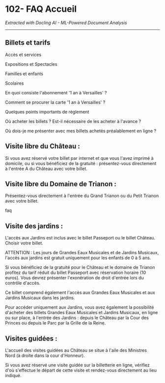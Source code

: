 # 102- FAQ Accueil

*Extracted with Docling AI - ML-Powered Document Analysis*

---

## Billets et tarifs

Accès et services

Expositions et Spectacles

Familles et enfants

Scolaires

En quoi consiste l'abonnement '1 an à Versailles' ?

Comment se procurer la carte '1 an à Versailles' ?

Quelques points importants de règlement

Où acheter les billets ? Est-il nécessaire de les acheter à l'avance ?

Où dois-je me présenter avec mes billets achetés préalablement en ligne ?

## Visite libre du Château :

Si vous avez réservé votre billet par internet et que vous l'avez imprimé à domicile, ou si vous bénéficiez de la gratuité : présentez-vous directement à l'entrée A du Château avec votre billet.

## Visite libre du Domaine de Trianon :

Présentez-vous directement à l'entrée du Grand Trianon ou du Petit Trianon avec votre billet.

faq

## Visite des jardins :

L'accès aux Jardins est inclus avec le billet Passeport ou le billet Château. Choisir votre billet.

ATTENTION : Les jours de Grandes Eaux Musicales et de Jardins Musicaux, l'accès aux jardins est gratuit uniquement pour les enfants de 0 à 5 ans.

Si vous bénéficiez de la gratuité pour le Château et le domaine de Trianon profitez du tarif réduit du billet Passeport avec réservation horaire (10 euros). Vous devrez présenter l'exonération de droit d'entrée lors du contrôle d'accès.

Ce billet comprend également l'accès aux Grandes Eaux Musicales et aux Jardins Musicaux dans les jardins.

Pour accéder uniquement aux Jardins, vous avez également la possibilité d'acheter des billets Grandes Eaux Musicales et Jardins Musicaux, en ligne ou sur place, à l'entrée des Jardins : depuis le Château par la Cour des Princes ou depuis le Parc par la Grille de la Reine.

## Visites guidées :

L'accueil des visites guidées au Château se situe à l'aile des Ministres Nord (à droite dans la cour d'Honneur).

Si vous avez réservé une visite guidée sur la billetterie en ligne, vérifiez d'où s'effectue le départ de cette visite et rendez-vous directement au lieu indiqué.